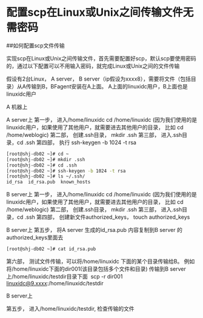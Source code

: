 # 配置scp在Linux或Unix之间传输文件无需密码

##如何配置scp文件传输

实现scp在Linux或Unix之间传输文件，首先需要配置好scp，默认scp要使用密码的，通过以下配置可以不用输入密码，就完成Linux或Unix之间的文件传输

假设有2台Linux， A server， B server（ip假设为xxxx8），需要将文件（包括目录）从A传输到B，BFagent安装在A上面。 A上面的linuxidc用户，B上面也是linuxidc用户

A 机器上

A server上
第一步， 进入/home/linuxidc  cd /home/linuxidc  (因为我们使用的是linuxidc用户，如果使用了其他用户，就需要进去其他用户的目录， 比如 cd /home/weblogic)
第二部， 创建.ssh目录， mkdir .ssh
第三部， 进入.ssh目录，cd .ssh
第四部， 执行 ssh-keygen -b 1024 -t rsa

```bash
[root@shj-db02 ~]# cd ~
[root@shj-db02 ~]# mkdir .ssh
[root@shj-db02 ~]# cd .ssh
[root@shj-db02 ~]# ssh-keygen -b 1024 -t rsa
[root@shj-db02 ~]# ls ~/.ssh/
id_rsa  id_rsa.pub  known_hosts
```



B server上
第一步， 进入/home/linuxidc  cd /home/linuxidc  (因为我们使用的是linuxidc用户，如果使用了其他用户，就需要进去其他用户的目录， 比如 cd /home/weblogic)
第二部， 创建.ssh目录， mkdir .ssh
第三部， 进入.ssh目录，cd .ssh
第四部， 创建新文件authorized_keys，  touch authorized_keys

B server上
第五步， 将A server 生成的id_rsa.pub 内容复制到B server 的authorized_keys里面去

```bash
[root@shj-db02 ~]# cat id_rsa.pub
```



第六部， 测试文件传输，可以将/home/linuxidc 下面的某个目录传输给B。
​        例如将/home/linuxidc下面的dir001(该目录包括多个文件和目录) 传输到B server上/home/linuxidc/testdir目录下面
​        scp -r dir001 linuxidc@9.xxxx:/home/linuxidc/testdir

B server上

第五步， 进入/home/linuxidc/testdir, 检查传输的文件